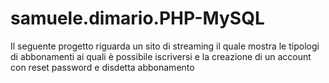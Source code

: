 # samuele.dimario.PHP-MySQL
Il seguente progetto riguarda un sito di streaming il quale mostra le tipologi di abbonamenti ai quali è possibile iscriversi e la creazione di un account con reset password e disdetta abbonamento
